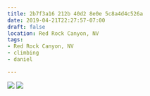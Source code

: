 ```yaml
---
title: 2b7f3a16 212b 40d2 8e0e 5c8a4d4c526a
date: 2019-04-21T22:27:57-07:00
draft: false
location: Red Rock Canyon, NV
tags:
- Red Rock Canyon, NV
- climbing
- daniel

---
```



![](https://d17enza3bfujl8.cloudfront.net/L1000877.jpg)
![](https://d17enza3bfujl8.cloudfront.net/L1000873.jpg)

